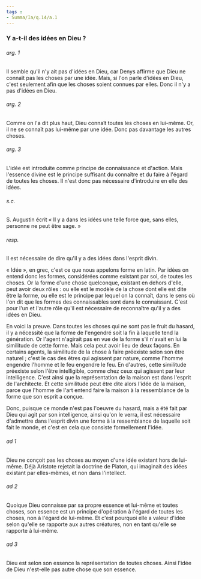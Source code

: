 ```yaml
---
tags : 
- Summa/Ia/q.14/a.1
---
```


### Y a-t-il des idées en Dieu ?

###### arg. 1
Il semble qu'il n'y ait pas d'idées en Dieu, car Denys affirme que Dieu ne connaît pas les choses par une idée. Mais, si l'on parle d'idées en Dieu, c'est seulement afin que les choses soient connues par elles. Donc il n'y a pas d'idées en Dieu. 

###### arg. 2
Comme on l'a dit plus haut, Dieu connaît toutes les choses en lui-même. Or, il ne se connaît pas lui-même par une idée. Donc pas davantage les autres choses. 

###### arg. 3
L'idée est introduite comme principe de connaissance et d'action. Mais l'essence divine est le principe suffisant du connaître et du faire à l'égard de toutes les choses. Il n'est donc pas nécessaire d'introduire en elle des idées. 

###### s.c.
S. Augustin écrit « Il y a dans les idées une telle force que, sans elles, personne ne peut être sage. » 

###### resp.
Il est nécessaire de dire qu'il y a des idées dans l'esprit divin. 

« Idée », en grec, c'est ce que nous appelons forme en latin. Par idées on entend donc les formes, considérées comme existant par soi, de toutes les choses. Or la forme d'une chose quelconque, existant en dehors d'elle, peut avoir deux rôles : ou elle est le modèle de la chose dont elle est dite être la forme, ou elle est le principe par lequel on la connaît, dans le sens où l'on dit que les formes des connaissables sont dans le connaissant. C'est pour l'un et l'autre rôle qu'il est nécessaire de reconnaître qu'il y a des idées en Dieu. 

En voici la preuve. Dans toutes les choses qui ne sont pas le fruit du hasard, il y a nécessité que la forme de l'engendré soit la fin à laquelle tend la génération. Or l'agent n'agirait pas en vue de la forme s'il n'avait en lui la similitude de cette forme. Mais cela peut avoir lieu de deux façons. En certains agents, la similitude de la chose à faire préexiste selon son être naturel ; c'est le cas des êtres qui agissent par nature, comme l'homme engendre l'homme et le feu engendre le feu. En d'autres, cette similitude préexiste selon l'être intelligible, comme chez ceux qui agissent par leur intelligence. C'est ainsi que la représentation de la maison est dans l'esprit de l'architecte. Et cette similitude peut être dite alors l'idée de la maison, parce que l'homme de l'art entend faire la maison à la ressemblance de la forme que son esprit a conçue. 

Donc, puisque ce monde n'est pas l'oeuvre du hasard, mais a été fait par Dieu qui agit par son intelligence, ainsi qu'on le verra, il est nécessaire d'admettre dans l'esprit divin une forme à la ressemblance de laquelle soit fait le monde, et c'est en cela que consiste formellement l'idée. 

###### ad 1
Dieu ne conçoit pas les choses au moyen d'une idée existant hors de lui-même. Déjà Aristote rejetait la doctrine de Platon, qui imaginait des idées existant par elles-mêmes, et non dans l'intellect. 

###### ad 2
Quoique Dieu connaisse par sa propre essence et lui-même et toutes choses, son essence est un principe d'opération à l'égard de toutes les choses, non à l'égard de lui-même. Et c'est pourquoi elle a valeur d'idée selon qu'elle se rapporte aux autres créatures, non en tant qu'elle se rapporte à lui-même. 

###### ad 3
Dieu est selon son essence la représentation de toutes choses. Ainsi l'idée de Dieu n'est-elle pas autre chose que son essence. 




